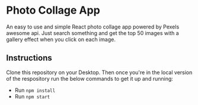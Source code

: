# Photo Collage App

An easy to use and simple React photo collage app powered by Pexels awesome api. Just search something and get the top 50 images with a gallery effect when you click on each image.

## Instructions

Clone this repository on your Desktop. Then once you're in the local version of the respository run the below commands to get it up and running:

* Run `npm install`
* Run `npm start`

